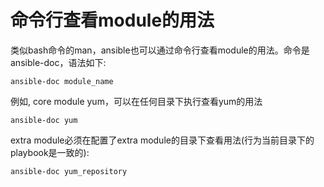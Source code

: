 # 命令行查看module的用法


类似bash命令的man，ansible也可以通过命令行查看module的用法。命令是ansible-doc，语法如下:

```
ansible-doc module_name
```
例如, core module yum，可以在任何目录下执行查看yum的用法
```
ansible-doc yum
```


extra module必须在配置了extra module的目录下查看用法(行为当前目录下的playbook是一致的):

```
ansible-doc yum_repository
```

